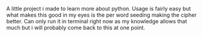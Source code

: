 A little project i made to learn more about python. Usage is fairly easy but what makes this good in my eyes is the per word seeding making the cipher better. Can only run it in terminal right now as my knowledge allows that much but i will probably come back to this at one point.
